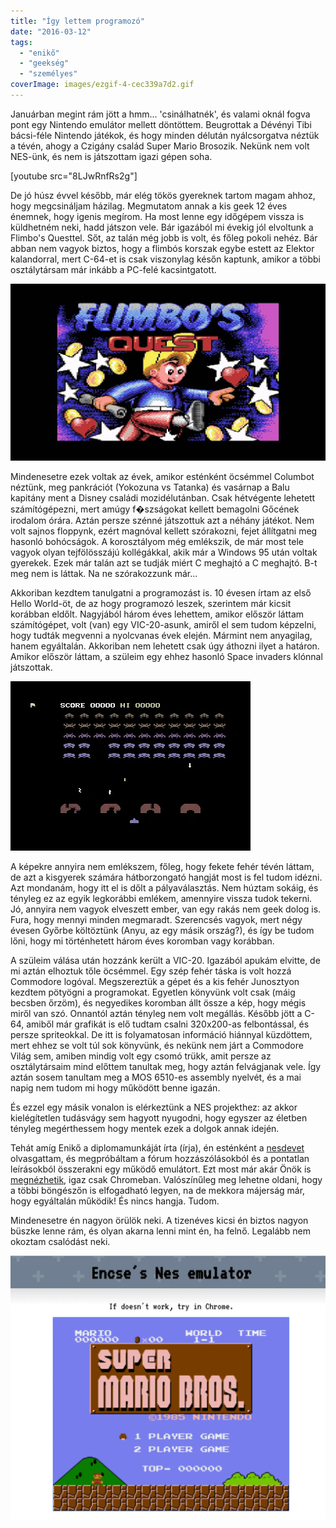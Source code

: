 ```yaml
---
title: "Így lettem programozó"
date: "2016-03-12"
tags: 
  - "enikő"
  - "geekség"
  - "személyes"
coverImage: images/ezgif-4-cec339a7d2.gif
---
```


Januárban megint rám jött a hmm... 'csinálhatnék', és valami oknál fogva pont egy Nintendo emulátor mellett döntöttem. Beugrottak a Dévényi Tibi bácsi-féle Nintendo játékok, és hogy minden délután nyálcsorgatva néztük a tévén, ahogy a Czigány család Super Mario Brosozik. Nekünk nem volt NES-ünk, és nem is játszottam igazi gépen soha.

[youtube src="8LJwRnfRs2g"]

De jó húsz évvel később, már elég tökös gyereknek tartom magam ahhoz, hogy megcsináljam házilag. Megmutatom annak a kis geek 12 éves énemnek, hogy igenis megírom. Ha most lenne egy időgépem vissza is küldhetném neki, hadd játszon vele. Bár igazából mi évekig jól elvoltunk a Flimbo's Questtel. Sőt, az talán még jobb is volt, és főleg pokoli nehéz. Bár abban nem vagyok biztos, hogy a flimbós korszak egybe estett az Elektor kalandorral, mert C-64-et is csak viszonylag későn kaptunk, amikor a többi osztálytársam már inkább a PC-felé kacsintgatott.

![flimbo.webp](images/flimbo.webp)

Mindenesetre ezek voltak az évek, amikor esténként öcsémmel Columbot néztünk, meg pankrációt (Yokozuna vs Tatanka) és vasárnap a Balu kapitány ment a Disney családi mozidélutánban. Csak hétvégente lehetett számítógépezni, mert amúgy f�szságokat kellett bemagolni Gőcének irodalom órára. Aztán persze szénné játszottuk azt a néhány játékot. Nem volt sajnos floppynk, ezért magnóval kellett szórakozni, fejet állítgatni meg hasonló bohócságok. A korosztályom még emlékszik, de már most tele vagyok olyan tejfölösszájú kollégákkal, akik már a Windows 95 után voltak gyerekek. Ezek már talán azt se tudják miért C meghajtó a C meghajtó. B-t meg nem is láttak. Na ne szórakozzunk már...

Akkoriban kezdtem tanulgatni a programozást is. 10 évesen írtam az első Hello World-öt, de az hogy programozó leszek, szerintem már kicsit korábban eldőlt. Nagyjából három éves lehettem, amikor először láttam számítógépet, volt (van) egy VIC-20-asunk, amiről el sem tudom képzelni, hogy tudták megvenni a nyolcvanas évek elején. Mármint nem anyagilag, hanem egyáltalán. Akkoriban nem lehetett csak úgy áthozni ilyet a határon. Amikor először láttam, a szüleim egy ehhez hasonló Space invaders klónnal játszottak.

![162160-avenger-commodore-64-screenshot-gameplay-us-and-europe-version](images/162160-avenger-commodore-64-screenshot-gameplay-us-and-europe-version.webp)

A képekre annyira nem emlékszem, főleg, hogy fekete fehér tévén láttam, de azt a kisgyerek számára hátborzongató hangját most is fel tudom idézni. Azt mondanám, hogy itt el is dőlt a pályaválasztás. Nem húztam sokáig, és tényleg ez az egyik legkorábbi emlékem, amennyire vissza tudok tekerni. Jó, annyira nem vagyok elveszett ember, van egy rakás nem geek dolog is. Fura, hogy mennyi minden megmaradt. Szerencsés vagyok, mert négy évesen Győrbe költöztünk (Anyu, az egy másik ország?), és így be tudom lőni, hogy mi történhetett három éves koromban vagy korábban.

A szüleim válása után hozzánk került a VIC-20. Igazából apukám elvitte, de mi aztán elhoztuk tőle öcsémmel. Egy szép fehér táska is volt hozzá Commodore logóval. Megszereztük a gépet és a kis fehér Junosztyon kezdtem pötyögni a programokat. Egyetlen könyvünk volt csak (máig becsben őrzöm), és negyedikes koromban állt össze a kép, hogy mégis miről van szó. Onnantól aztán tényleg nem volt megállás. Később jött a C-64, amiből már grafikát is elő tudtam csalni 320x200-as felbontással, és persze spriteokkal. De itt is folyamatosan információ hiánnyal küzdöttem, mert ehhez se volt túl sok könyvünk, és nekünk nem járt a Commodore Világ sem, amiben mindig volt egy csomó trükk, amit persze az osztálytársaim mind előttem tanultak meg, hogy aztán felvágjanak vele. Így aztán sosem tanultam meg a MOS 6510-es assembly nyelvét, és a mai napig nem tudom mi hogy működött benne igazán.

És ezzel egy másik vonalon is elérkeztünk a NES projekthez: az akkor kielégítetlen tudásvágy sem hagyott nyugodni, hogy egyszer az életben tényleg megérthessem hogy mentek ezek a dolgok annak idején.

Tehát amíg Enikő a diplomamunkáját írta (írja), én esténként a [nesdevet](http://wiki.nesdev.com/w/index.php/Nesdev_Wiki) olvasgattam, és megpróbáltam a fórum hozzászólásokból és a pontatlan leírásokból összerakni egy működő emulátort. Ezt most már akár Önök is [megnézhetik](https://nes.csokavar.hu/), igaz csak Chromeban. Valószínűleg meg lehetne oldani, hogy a többi böngészőn is elfogadható legyen, na de mekkora májerság már, hogy egyáltalán működik! És nincs hangja. Tudom.

Mindenesetre én nagyon örülök neki. A tizenéves kicsi én biztos nagyon büszke lenne rám, és olyan akarna lenni mint én, ha felnő. Legalább nem okoztam csalódást neki.

[![nesemu](images/nesemu.webp)](https://nes.csokavar.hu/)

